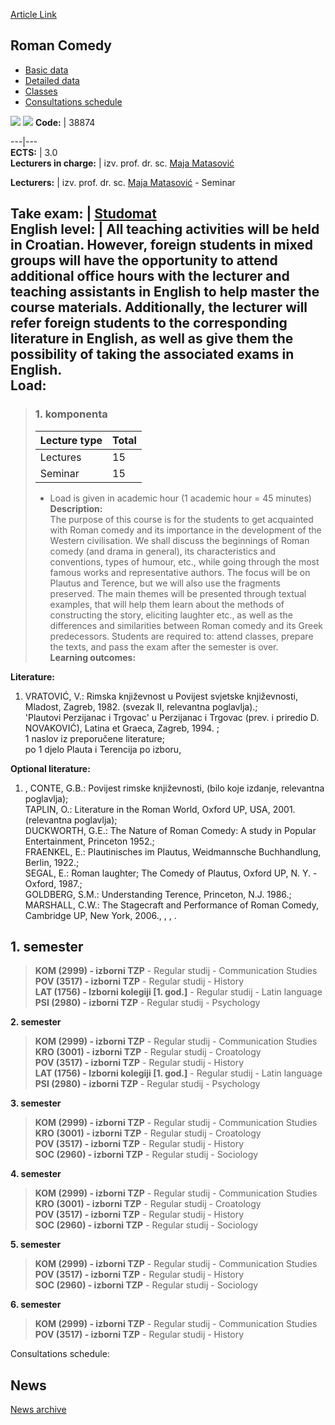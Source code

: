 [Article Link](https://www.fhs.hr/en/course/romcom)

## Roman Comedy
  * [Basic data](https://www.fhs.hr/en/course/romcom#v1id-523829_159571_1_0 "Basic data")
  * [Detailed data](https://www.fhs.hr/en/course/romcom#v1id-523829_159571_1_1 "Detailed data")
  * [Classes](https://www.fhs.hr/en/course/romcom#v1id-523829_159571_1_2 "Classes")
  * [Consultations schedule](https://www.fhs.hr/en/course/romcom#v1id-523829_159571_1_3 "Consultations schedule")


[![](https://www.fhs.hr/img/flags/gif/hr.gif)](https://www.fhs.hr/predmet/rimkom) [![](https://www.fhs.hr/img/flags/gif/gb.gif)](https://www.fhs.hr/en/course/romcom)
**Code:** |  38874  
  
---|---  
**ECTS:** |  3.0   
**Lecturers in charge:** |  izv. prof. dr. sc. [Maja Matasović](https://www.fhs.hr/staff/maja.matasovic)   
  
**Lecturers:** |  izv. prof. dr. sc. [Maja Matasović](https://www.fhs.hr/djelatnik/maja.matasovic) - Seminar  
  
**Take exam:** |  [Studomat](http://www.isvu.hr/studomat)  
**English level:** |  All teaching activities will be held in Croatian. However, foreign students in mixed groups will have the opportunity to attend additional office hours with the lecturer and teaching assistants in English to help master the course materials. Additionally, the lecturer will refer foreign students to the corresponding literature in English, as well as give them the possibility of taking the associated exams in English.   
**Load:**  
---  
> ### 1. komponenta
> | Lecture type | Total  
> ---|---  
> Lectures | 15  
> Seminar | 15  
> * Load is given in academic hour (1 academic hour = 45 minutes)   
**Description:**  
> The purpose of this course is for the students to get acquainted with Roman comedy and its importance in the development of the Western civilisation. We shall discuss the beginnings of Roman comedy (and drama in general), its characteristics and conventions, types of humour, etc., while going through the most famous works and representative authors. The focus will be on Plautus and Terence, but we will also use the fragments preserved. The main themes will be presented through textual examples, that will help them learn about the methods of constructing the story, eliciting laughter etc., as well as the differences and similarities between Roman comedy and its Greek predecessors. Students are required to: attend classes, prepare the texts, and pass the exam after the semester is over.  
**Learning outcomes:**  

  
**Literature:**  
  1. VRATOVIĆ, V.: Rimska književnost u Povijest svjetske književnosti, Mladost, Zagreb, 1982. (svezak II, relevantna poglavlja).;   
'Plautovi Perzijanac i Trgovac' u Perzijanac i Trgovac (prev. i priredio D. NOVAKOVIĆ), Latina et Graeca, Zagreb, 1994. ;   
1 naslov iz preporučene literature;   
po 1 djelo Plauta i Terencija po izboru, 

  
**Optional literature:**  
  1. , CONTE, G.B.: Povijest rimske književnosti, (bilo koje izdanje, relevantna poglavlja);   
TAPLIN, O.: Literature in the Roman World, Oxford UP, USA, 2001. (relevantna poglavlja);   
DUCKWORTH, G.E.: The Nature of Roman Comedy: A study in Popular Entertainment, Princeton 1952.;   
FRAENKEL, E.: Plautinisches im Plautus, Weidmannsche Buchhandlung, Berlin, 1922.;   
SEGAL, E.: Roman laughter; The Comedy of Plautus, Oxford UP, N. Y. - Oxford, 1987.;   
GOLDBERG, S.M.: Understanding Terence, Princeton, N.J. 1986.;  
MARSHALL, C.W.: The Stagecraft and Performance of Roman Comedy, Cambridge UP, New York, 2006., , , .

  
**1. semester**  
---  
> **KOM (2999) - izborni TZP** - Regular studij - Communication Studies  
>  **POV (3517) - izborni TZP** - Regular studij - History  
>  **LAT (1756) - Izborni kolegiji [1. god.]** - Regular studij - Latin language  
>  **PSI (2980) - izborni TZP** - Regular studij - Psychology  
>   
  
**2. semester**  
> **KOM (2999) - izborni TZP** - Regular studij - Communication Studies  
>  **KRO (3001) - izborni TZP** - Regular studij - Croatology  
>  **POV (3517) - izborni TZP** - Regular studij - History  
>  **LAT (1756) - Izborni kolegiji [1. god.]** - Regular studij - Latin language  
>  **PSI (2980) - izborni TZP** - Regular studij - Psychology  
>   
  
**3. semester**  
> **KOM (2999) - izborni TZP** - Regular studij - Communication Studies  
>  **KRO (3001) - izborni TZP** - Regular studij - Croatology  
>  **POV (3517) - izborni TZP** - Regular studij - History  
>  **SOC (2960) - izborni TZP** - Regular studij - Sociology  
>   
  
**4. semester**  
> **KOM (2999) - izborni TZP** - Regular studij - Communication Studies  
>  **KRO (3001) - izborni TZP** - Regular studij - Croatology  
>  **POV (3517) - izborni TZP** - Regular studij - History  
>  **SOC (2960) - izborni TZP** - Regular studij - Sociology  
>   
  
**5. semester**  
> **KOM (2999) - izborni TZP** - Regular studij - Communication Studies  
>  **POV (3517) - izborni TZP** - Regular studij - History  
>  **SOC (2960) - izborni TZP** - Regular studij - Sociology  
>   
  
**6. semester**  
> **KOM (2999) - izborni TZP** - Regular studij - Communication Studies  
>  **POV (3517) - izborni TZP** - Regular studij - History  
>   
Consultations schedule: 


## News
[News archive](https://www.fhs.hr/en/course/romcom?@=20sam#news_110193 "News archive")
